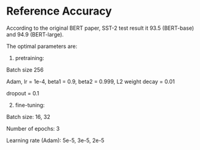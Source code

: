 # Reference Accuracy

According to the original BERT paper, SST-2 test result it 93.5 (BERT-base) and 94.9 (BERT-large).

The optimal parameters are:

1. pretraining:

Batch size 256 

Adam, lr = 1e-4, beta1 = 0.9, beta2 = 0.999, L2 weight decay = 0.01

dropout = 0.1

2. fine-tuning:

Batch size: 16, 32

Number of epochs: 3

Learning rate (Adam): 5e-5, 3e-5, 2e-5
